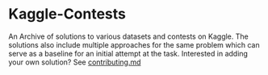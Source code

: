 # Kaggle-Contests
An Archive of solutions to various datasets and contests on Kaggle. The solutions also include multiple approaches for the same problem which can serve as a baseline for an initial attempt at the task.
Interested in adding your own solution? See [contributing.md](contributing.md)
